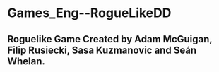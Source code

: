# Games_Eng--RogueLikeDD


## Roguelike Game Created by Adam McGuigan, Filip Rusiecki, Sasa Kuzmanovic and Seán Whelan.
